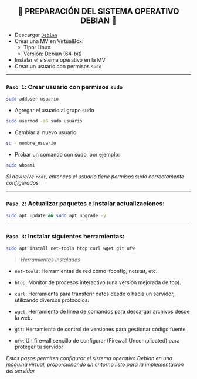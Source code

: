 <h2 align="center"> 🔧 PREPARACIÓN DEL SISTEMA OPERATIVO DEBIAN 🔧 </h2>

- Descargar [`Debian`](https://www.debian.org/distrib/)
- Crear una MV en VirtualBox:
   - Tipo: Linux
   - Versión: Debian (64-bit)
- Instalar el sistema operativo en la MV
- Crear un usuario con permisos `sudo`

---

### `Paso 1`: Crear usuario con permisos `sudo`

```bash
sudo adduser usuario
```

- Agregar el usuario al grupo sudo
```bash
sudo usermod -aG sudo usuario
```

- Cambiar al nuevo usuario

```bash
su - nombre_usuario
```

- Probar un comando con sudo, por ejemplo:

```bash
sudo whoami
```

*Si devuelve `root`, entonces el usuario tiene permisos sudo correctamente configurados*

---

### `Paso 2`: Actualizar paquetes e instalar actualizaciones: 

```bash
sudo apt update && sudo apt upgrade -y
```

---

### `Paso 3`: Instalar siguientes herramientas: 

```bash
sudo apt install net-tools htop curl wget git ufw
````

> *Herramientas instaladas*

  - `net-tools`: Herramientas de red como ifconfig, netstat, etc.

  - `htop`: Monitor de procesos interactivo (una versión mejorada de top).

  - `curl`: Herramienta para transferir datos desde o hacia un servidor, utilizando diversos protocolos.

  - `wget`: Herramienta de línea de comandos para descargar archivos desde la web.

  - `git`: Herramienta de control de versiones para gestionar código fuente.

  - `ufw`: Un firewall sencillo de configurar (Firewall Uncomplicated) para proteger tu servidor


*Estos pasos permiten configurar el sistema operativo Debian en una máquina virtual, proporcionando un entorno listo para la implementación del servidor*


